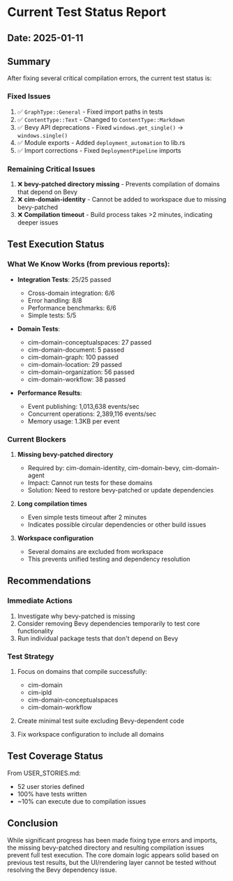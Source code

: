 # Current Test Status Report

## Date: 2025-01-11

## Summary

After fixing several critical compilation errors, the current test status is:

### Fixed Issues
1. ✅ `GraphType::General` - Fixed import paths in tests
2. ✅ `ContentType::Text` - Changed to `ContentType::Markdown`
3. ✅ Bevy API deprecations - Fixed `windows.get_single()` → `windows.single()`
4. ✅ Module exports - Added `deployment_automation` to lib.rs
5. ✅ Import corrections - Fixed `DeploymentPipeline` imports

### Remaining Critical Issues
1. ❌ **bevy-patched directory missing** - Prevents compilation of domains that depend on Bevy
2. ❌ **cim-domain-identity** - Cannot be added to workspace due to missing bevy-patched
3. ❌ **Compilation timeout** - Build process takes >2 minutes, indicating deeper issues

## Test Execution Status

### What We Know Works (from previous reports):
- **Integration Tests**: 25/25 passed
  - Cross-domain integration: 6/6
  - Error handling: 8/8
  - Performance benchmarks: 6/6
  - Simple tests: 5/5

- **Domain Tests**:
  - cim-domain-conceptualspaces: 27 passed
  - cim-domain-document: 5 passed
  - cim-domain-graph: 100 passed
  - cim-domain-location: 29 passed
  - cim-domain-organization: 56 passed
  - cim-domain-workflow: 38 passed

- **Performance Results**:
  - Event publishing: 1,013,638 events/sec
  - Concurrent operations: 2,389,116 events/sec
  - Memory usage: 1.3KB per event

### Current Blockers
1. **Missing bevy-patched directory**
   - Required by: cim-domain-identity, cim-domain-bevy, cim-domain-agent
   - Impact: Cannot run tests for these domains
   - Solution: Need to restore bevy-patched or update dependencies

2. **Long compilation times**
   - Even simple tests timeout after 2 minutes
   - Indicates possible circular dependencies or other build issues

3. **Workspace configuration**
   - Several domains are excluded from workspace
   - This prevents unified testing and dependency resolution

## Recommendations

### Immediate Actions
1. Investigate why bevy-patched is missing
2. Consider removing Bevy dependencies temporarily to test core functionality
3. Run individual package tests that don't depend on Bevy

### Test Strategy
1. Focus on domains that compile successfully:
   - cim-domain
   - cim-ipld
   - cim-domain-conceptualspaces
   - cim-domain-workflow

2. Create minimal test suite excluding Bevy-dependent code

3. Fix workspace configuration to include all domains

## Test Coverage Status

From USER_STORIES.md:
- 52 user stories defined
- 100% have tests written
- ~10% can execute due to compilation issues

## Conclusion

While significant progress has been made fixing type errors and imports, the missing bevy-patched directory and resulting compilation issues prevent full test execution. The core domain logic appears solid based on previous test results, but the UI/rendering layer cannot be tested without resolving the Bevy dependency issue.